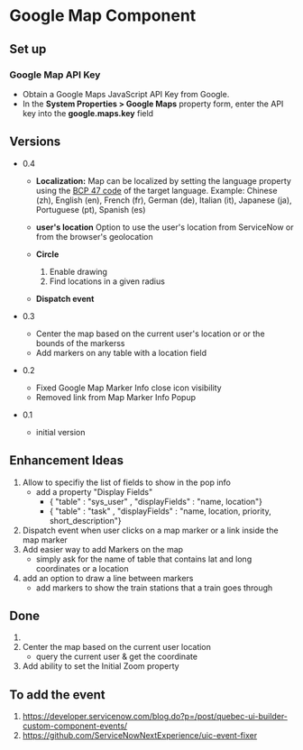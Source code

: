 # Google Map Component

## Set up

### Google Map API Key
- Obtain a Google Maps JavaScript API Key from Google.
- In the **System Properties > Google Maps** property form, enter the API key into the **google.maps.key** field

## Versions

- 0.4
    - **Localization:** Map can be localized by setting the language property using the [BCP 47 code](https://www.iana.org/assignments/language-subtag-registry/language-subtag-registry) of the target language. Example: Chinese (zh), English (en), French (fr), German (de),  Italian (it), Japanese (ja), Portuguese (pt), Spanish (es)

    - **user's location** Option to use the user's location from ServiceNow or from the browser's geolocation

    - **Circle**
        1. Enable drawing
        2. Find locations in a given radius
    - **Dispatch event**

- 0.3
    - Center the map based on the current user's location or or the bounds of the markerss
    - Add markers on any table with a location field
- 0.2
    - Fixed Google Map Marker Info close icon visibility
    - Removed link from Map Marker Info Popup
- 0.1
    - initial version

## Enhancement Ideas

1. Allow to specifiy the list of fields to show in the pop info
    -  add a property "Display Fields"
        -  { "table" : "sys_user" , "displayFields" : "name, location"}
        -  { "table" : "task"     , "displayFields" : "name, location, priority, short_description"}
2. Dispatch event when user clicks on a map marker or a link inside the map marker
3. Add easier way to add Markers on the map
    - simply ask for the name of table that contains lat and long coordinates or a location
4. add an option to draw a line between markers
    - add markers to show the train stations that a train goes through

## Done
1. 
3. Center the map based on the current user location
    - query the current user & get the coordinate
4. Add ability to set the Initial Zoom property

## To add the event

1. https://developer.servicenow.com/blog.do?p=/post/quebec-ui-builder-custom-component-events/
2. https://github.com/ServiceNowNextExperience/uic-event-fixer
